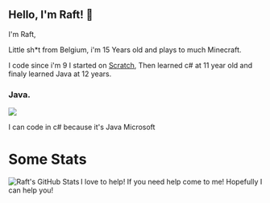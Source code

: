 ## Hello, I'm Raft! 👋

I'm Raft,

Little sh*t from Belgium, i'm 15 Years old and plays to much Minecraft.

I code since i'm 9 I started on [Scratch](https://scratch.mit.edu/), Then learned c# at 11 year old and finaly learned Java at 12 years.

### Java.
<img src="https://github-readme-stats.vercel.app/api/top-langs/?username=Raft08&theme=radical&layout=compact">


I can code in c# because it's Java Microsoft


# Some Stats 

<img align="left" alt="Raft's GitHub Stats" src="https://github-readme-stats.vercel.app/api?username=Raft08&show_icons=true&hide_border=false&title_color=31F9FF&icon_color=22C6CB&bg_color=09131B&text_color=ffffff&border_color=0c1a25" />

I love to help! If you need help come to me! Hopefully I can help you!
